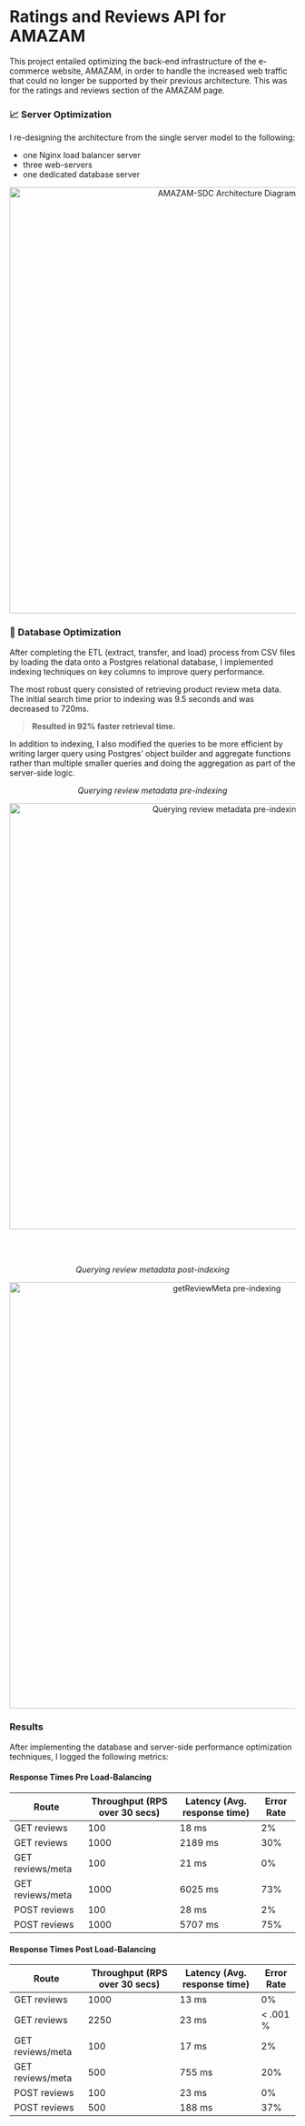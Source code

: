 # Ratings and Reviews API for AMAZAM

This project entailed optimizing the back-end infrastructure of the e-commerce website, AMAZAM, in order to handle the increased web traffic that could no longer be supported by their previous architecture. This was for the ratings and reviews section of the AMAZAM page.

### 📈 Server Optimization
I re-designing the architecture from the single server model to the following:
- one Nginx load balancer server
- three web-servers
- one dedicated database server

<p align="center"><img width="750" alt="AMAZAM-SDC Architecture Diagram" src="https://user-images.githubusercontent.com/104800030/217927885-bb589741-93bb-4ac9-9528-d4a31da715dc.png"></p>

### 🐘 Database Optimization
After completing the ETL (extract, transfer, and load) process from CSV files by loading the data onto a Postgres relational database, I implemented indexing techniques on key columns to improve query performance.

The most robust query consisted of retrieving product review meta data. The initial search time prior to indexing was 9.5 seconds and was decreased to 720ms.
> **Resulted in 92% faster retrieval time.**

In addition to indexing, I also modified the queries to be more efficient by writing larger query using Postgres’ object builder and aggregate functions rather than multiple smaller queries and doing the aggregation as part of the server-side logic.

<p align="center"><em>Querying review metadata pre-indexing</em></p>
<p align="center"><img width="750" src="https://user-images.githubusercontent.com/104800030/217942828-af11a51b-53e1-4624-8508-d7e6bfab19e2.png" alt="Querying review metadata pre-indexing"/></p>

<br></br>

<p align="center"><em>Querying review metadata post-indexing</em></p>
<p align="center"><img width="750" src="https://user-images.githubusercontent.com/104800030/217942842-094e6871-4f19-4b3d-bba9-80dca1636a95.png" alt="getReviewMeta pre-indexing" alt="Querying review metadata post-indexing"/></p>

### Results
After implementing the database and server-side performance optimization techniques, I logged the following metrics:
#### Response Times Pre Load-Balancing
| Route 	| Throughput (RPS over 30 secs) 	| Latency (Avg. response time) 	| Error Rate 	|
|---	|---	|---	|---	|
| GET reviews 	| 100 	| 18 ms 	| 2% 	|
| GET reviews 	| 1000 	| 2189 ms 	| 30% 	|
| GET reviews/meta 	| 100 	| 21 ms 	| 0% 	|
| GET reviews/meta 	| 1000 	| 6025 ms 	| 73% 	|
| POST reviews 	| 100 	| 28 ms 	| 2% 	|
| POST reviews 	| 1000 	| 5707 ms 	| 75% 	|

#### Response Times Post Load-Balancing
| Route 	| Throughput (RPS over 30 secs) 	| Latency (Avg. response time) 	| Error Rate 	|
|---	|---	|---	|---	|
| GET reviews 	| 1000 	| 13 ms 	| 0% 	|
| GET reviews 	| 2250 	| 23 ms 	| < .001 % 	|
| GET reviews/meta 	| 100 	| 17 ms 	| 2% 	|
| GET reviews/meta 	| 500 	| 755 ms 	| 20% 	|
| POST reviews 	| 100  	| 23 ms 	| 0% 	|
| POST reviews 	| 500 	| 188 ms 	| 37% 	|

